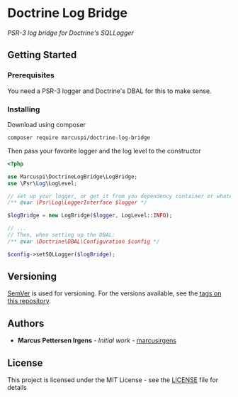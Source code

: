 # Doctrine Log Bridge

_PSR-3 log bridge for Doctrine's SQLLogger_

## Getting Started

### Prerequisites

You need a PSR-3 logger and Doctrine's DBAL for this to make sense.

### Installing

Download using composer

```
composer require marcuspi/doctrine-log-bridge
```

Then pass your favorite logger and the log level to the constructor

```php
<?php

use Marcuspi\DoctrineLogBridge\LogBridge;
use \Psr\Log\LogLevel;

// set up your logger, or get it from you dependency container or whatever
/** @var \Psr\Log\LoggerInterface $logger */

$logBridge = new LogBridge($logger, LogLevel::INFO);

// ...
// Then, when setting up the DBAL:
/** @var \Doctrine\DBAL\Configuration $config */

$config->setSQLLogger($logBridge);
```

## Versioning

[SemVer](http://semver.org/) is used for versioning. For the versions available, see the [tags on this repository](https://github.com/marcusirgens/doctrine-log-bridge). 

## Authors

* **Marcus Pettersen Irgens** - *Initial work* - [marcusirgens](https://github.com/marcuspi)

## License

This project is licensed under the MIT License - see the [LICENSE](LICENSE) file for details